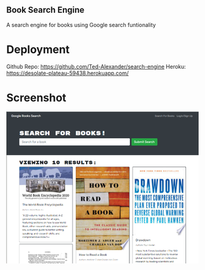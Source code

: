 ## Book Search Engine
A search engine for books using Google search funtionality
# Deployment
Github Repo: https://github.com/Ted-Alexander/search-engine
Heroku: https://desolate-plateau-59438.herokuapp.com/

# Screenshot
![screenshot](books.PNG)
